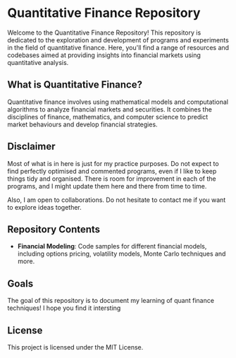 # Quantitative Finance Repository

Welcome to the Quantitative Finance Repository! This repository is dedicated to the exploration and development of programs and experiments in the field of quantitative finance. Here, you'll find a range of resources and codebases aimed at providing insights into financial markets using quantitative analysis.

## What is Quantitative Finance?

Quantitative finance involves using mathematical models and computational algorithms to analyze financial markets and securities. It combines the disciplines of finance, mathematics, and computer science to predict market behaviours and develop financial strategies.

## Disclaimer

Most of what is in here is just for my practice purposes. Do not expect to find perfectly optimised and commented programs, even if I like to keep things tidy and organised. There is room for improvement in each of the programs, and I might update them here and there from time to time.

Also, I am open to collaborations. Do not hesitate to contact me if you want to explore ideas together.

## Repository Contents

- **Financial Modeling**: Code samples for different financial models, including options pricing, volatility models, Monte Carlo techniques and more.

## Goals
The goal of this repository is to document my learning of quant finance techniques! I hope you find it intersting

## License

This project is licensed under the MIT License.



